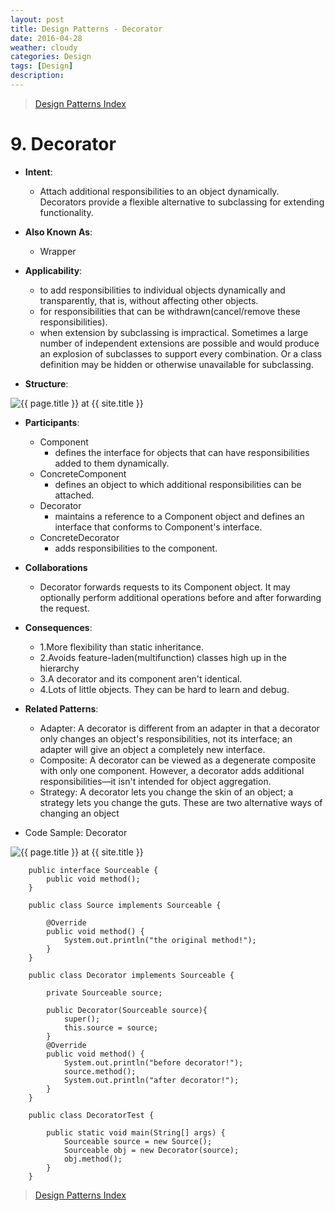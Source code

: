 ```yaml
---
layout: post
title: Design Patterns - Decorator
date: 2016-04-28
weather: cloudy
categories: Design 
tags: [Design]
description: 
---
```


> [Design Patterns Index](http://raysxysun.github.io/categories/#Design)

# 9. Decorator 

- **Intent**: 
	- Attach additional responsibilities to an object dynamically. Decorators provide a flexible alternative to subclassing for extending functionality.
- **Also Known As**:
	- Wrapper
- **Applicability**:
	- to add responsibilities to individual objects dynamically and transparently, that is, without affecting other objects.
	- for responsibilities that can be withdrawn(cancel/remove these responsibilities).
	- when extension by subclassing is impractical. Sometimes a large number of independent extensions are possible and would produce an explosion of subclasses to support every combination. Or a class definition may be hidden or otherwise unavailable for subclassing.

- **Structure**:	

<img src="{{ site.url }}/assets/img/2016-04-18-DesignPatterns/Decorator.png" alt="{{ page.title }} at {{ site.title }}">

- **Participants**:
	- Component
		- defines the interface for objects that can have responsibilities added to them dynamically.
	- ConcreteComponent
		- defines an object to which additional responsibilities can be attached.
	- Decorator 
		- maintains a reference to a Component object and defines an interface that conforms to Component's interface.
	- ConcreteDecorator
		- adds responsibilities to the component.

- **Collaborations**
	- Decorator forwards requests to its Component object. It may optionally perform additional operations before and after forwarding the request.

- **Consequences**:
	- 1.More flexibility than static inheritance.
	- 2.Avoids feature-laden(multifunction) classes high up in the hierarchy
	- 3.A decorator and its component aren't identical.
	- 4.Lots of little objects. They can be hard to learn and debug.

- **Related Patterns**:
	- Adapter: A decorator is different from an adapter in that a decorator only changes an object's responsibilities, not its interface; an adapter will give an object a completely new interface.
	- Composite: A decorator can be viewed as a degenerate composite with only one component. However, a decorator adds additional responsibilities—it isn't intended for object aggregation.
	- Strategy: A decorator lets you change the skin of an object; a strategy lets you change the guts. These are two alternative ways of changing an object

- Code Sample: Decorator

<img src="{{ site.url }}/assets/img/2016-04-18-DesignPatterns/DecoratorSample.png" alt="{{ page.title }} at {{ site.title }}">	

		public interface Sourceable {  
		    public void method();  
		}  

		public class Source implements Sourceable {  
		  
		    @Override  
		    public void method() {  
		        System.out.println("the original method!");  
		    }  
		}  

		public class Decorator implements Sourceable {  
		  
		    private Sourceable source;  
		      
		    public Decorator(Sourceable source){  
		        super();  
		        this.source = source;  
		    }  
		    @Override  
		    public void method() {  
		        System.out.println("before decorator!");  
		        source.method();  
		        System.out.println("after decorator!");  
		    }  
		} 

		public class DecoratorTest {  
		  
		    public static void main(String[] args) {  
		        Sourceable source = new Source();  
		        Sourceable obj = new Decorator(source);  
		        obj.method();  
		    }  
		} 

> [Design Patterns Index](http://raysxysun.github.io/categories/#Design)